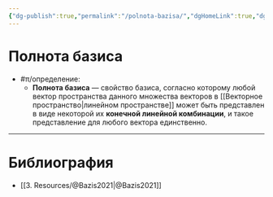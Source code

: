 ```yaml
---
{"dg-publish":true,"permalink":"/polnota-bazisa/","dgHomeLink":true,"dgPassFrontmatter":false,"dgShowLocalGraph":true,"dgShowBacklinks":true}
---
```



# Полнота базиса

- #π/определение:
	- **Полнота базиса** — свойство базиса, согласно которому любой вектор пространства данного множества векторов в [[Векторное пространство|линейном пространстве]] может быть представлен в виде некоторой их **конечной линейной комбинации**, и такое представление для любого вектора единственно.

---

# Библиография

- [[3. Resources/@Bazis2021|@Bazis2021]]
